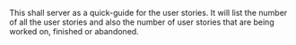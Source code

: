 This shall server as a quick-guide for the user stories.
It will list the number of all the user stories and also the number of user stories that are being worked on, finished or abandoned.

